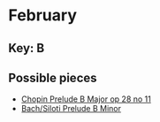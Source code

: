 # February

## Key: B

## Possible pieces

- [Chopin Prelude B Major op 28 no 11 ](https://www.youtube.com/watch?v=if581k1tE9U)
- [Bach/Siloti Prelude B Minor](https://www.youtube.com/watch?v=Yu06WnXlPCY)